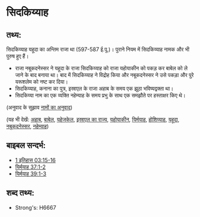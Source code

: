 # सिदकिय्याह #

## तथ्य: ##

सिदकिय्याह यहूदा का अन्तिम राजा था (597-587 ई.पू.)। पुराने नियम में सिदकिय्याह नामक और भी पुरुष हुए हैं।

* राजा नबूकदनेस्सर ने यहूदा के राजा सिदकिय्याह को राजा यहोयाकीन को पकड़ कर बाबेल को ले जाने के बाद बनाया था। बाद में सिदकिय्याह ने विद्रोह किया और नबूकदनेस्सर ने उसे पकड़ा और पुरे यरूशलेम को नष्ट कर दिया।
* सिदकिय्याह, कनाना का पुत्र, इस्राएल के राजा अहाब के समय एक झूठा भविष्यद्वक्ता था।
* सिदकिय्या नाम का एक व्यक्ति नहेम्याह के समय प्रभु के साथ एक समझौते पर हस्ताक्षर किए थे।

(अनुवाद के सुझाव [नामों का अनुवाद](rc://hi/ta/man/translate/translate-names))

(यह भी देखें: [अहाब](../names/ahab.md), [बाबेल](../names/babylon.md), [यहेजकेल](../names/ezekiel.md), [इस्राएल का राज्य](../names/kingdomofisrael.md), [यहोयाकीन](../names/jehoiachin.md), [यिर्मयाह](../names/jeremiah.md), [होशिय्याह](../names/josiah.md), [यहूदा](../names/kingdomofjudah.md), [नबूकदनेस्सर](../names/nebuchadnezzar.md), [नहेम्याह](../names/nehemiah.md))

## बाइबल सन्दर्भ: ##

* [1 इतिहास 03:15-16](rc://hi/tn/help/1ch/03/15)
* [यिर्मयाह 37:1-2](rc://hi/tn/help/jer/37/01)
* [यिर्मयाह 39:1-3](rc://hi/tn/help/jer/39/01)

## शब्द तथ्य: ##

* Strong's: H6667
